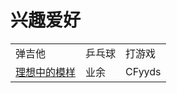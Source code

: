 <!DOCTYPE html>
<html lang="zh-cn">
    <head>
        <meta charset="utf-8"/>
        <title>陈小明的兴趣爱好</title>
    </head>
    <body>
        <h1>兴趣爱好</h1>
    <table>
      <tr>
         <td>弹吉他</td>
         <td>乒乓球</td>
         <td>打游戏</td>
      </tr>
       <tr>
         <td><a href="https://www.bilibili.com/video/BV1fq4y1U7dK?from=search&seid=18185170176558284625&spm_id_from=333.337.0.0">理想中的模样</a></td>
         <td>业余</td>
         <td>CFyyds</td>
      </tr>
    </body>
</html>
